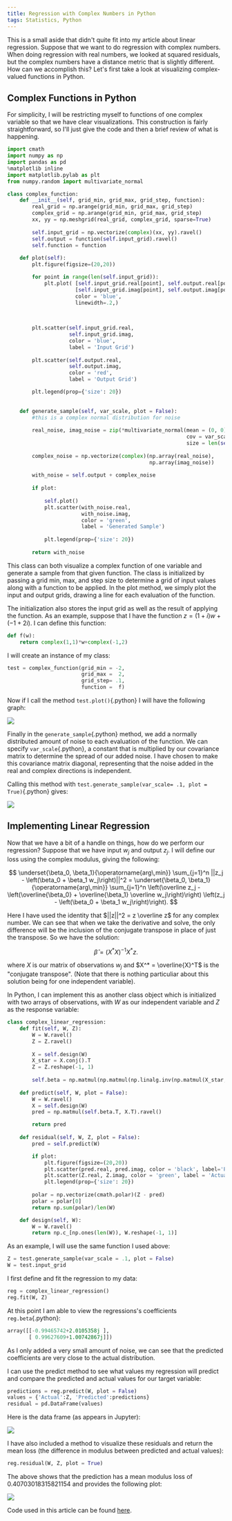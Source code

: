 ```yaml
---
title: Regression with Complex Numbers in Python
tags: Statistics, Python
---
```


This is a small aside that didn't quite fit into my article about linear regression. Suppose that we want to do regression with complex numbers. 
When doing regression with real numbers, we looked at squared residuals, but the complex numbers have a distance metric that is slightly different. How can we accomplish this? Let's first take
a look at visualizing complex-valued functions in Python. 

## Complex Functions in Python

For simplicity, I will be restricting myself to functions of one complex variable so that we have clear visualizations.
This construction is fairly straightforward, so I'll just give the code and then a brief review of what is happening.

```python
import cmath
import numpy as np
import pandas as pd
%matplotlib inline
import matplotlib.pylab as plt
from numpy.random import multivariate_normal

class complex_function:
    def __init__(self, grid_min, grid_max, grid_step, function):
        real_grid = np.arange(grid_min, grid_max, grid_step)
        complex_grid = np.arange(grid_min, grid_max, grid_step)
        xx, yy = np.meshgrid(real_grid, complex_grid, sparse=True)
        
        self.input_grid = np.vectorize(complex)(xx, yy).ravel()
        self.output = function(self.input_grid).ravel()
        self.function = function
        
    def plot(self):
        plt.figure(figsize=(20,20))

        for point in range(len(self.input_grid)):
            plt.plot( [self.input_grid.real[point], self.output.real[point]], 
                      [self.input_grid.imag[point], self.output.imag[point]], 
                      color = 'blue', 
                      linewidth=.2,)
        

        
        plt.scatter(self.input_grid.real, 
                    self.input_grid.imag, 
                    color = 'blue',
                    label = 'Input Grid')
        
        plt.scatter(self.output.real, 
                    self.output.imag, 
                    color = 'red',
                    label = 'Output Grid')

        plt.legend(prop={'size': 20})
                
        
    def generate_sample(self, var_scale, plot = False):
        #this is a complex normal distribution for noise
        
        real_noise, imag_noise = zip(*multivariate_normal(mean = (0, 0), 
                                                          cov = var_scale*np.identity(2), 
                                                          size = len(self.input_grid)))
        
        complex_noise = np.vectorize(complex)(np.array(real_noise), 
                                              np.array(imag_noise))
               
        with_noise = self.output + complex_noise
        
        if plot:
        
            self.plot()
            plt.scatter(with_noise.real, 
                        with_noise.imag, 
                        color = 'green',
                        label = 'Generated Sample')
            
            plt.legend(prop={'size': 20})
            
        return with_noise
```

This class can both visualize a complex function of one variable and generate a sample from that given function. The class is initialized by passing a grid min, max, and step size to determine a grid of input values along with a function to be applied. In the plot method, we simply plot the input and output grids, drawing a line for each evaluation of the function.

The initialization also stores the input grid as well as the result of applying the function. As an example, suppose that I have the function $z = (1+i)w + (-1+2i)$. I can define this
function:

```python
def f(w):
    return complex(1,1)*w+complex(-1,2)
```

I will create an instance of my class:

```python
test = complex_function(grid_min = -2, 
                        grid_max =  2,
                        grid_step= .1, 
                        function =  f)
```

Now if I call the method `test.plot()`{.python} I will have the following graph:

![](/files/complex_regression/function.png)

Finally in the `generate_sample`{.python} method, we add a normally distributed amount of noise to each evaluation of the function. We can specify 
`var_scale`{.python}, a constant that is multiplied by our covariance matrix to determine the
spread of our added noise. I have chosen to make this covariance matrix diagonal, representing that the noise added in the real and complex directions is independent. 

Calling this method with `test.generate_sample(var_scale= .1, plot = True)`{.python} gives:

![](/files/complex_regression/sample.png)

## Implementing Linear Regression

Now that we have a bit of a handle on things, how do we perform our regression? Suppose that we have input $w_j$ and output $z_j$. I will define our loss using the complex modulus, giving the following:

$$
\underset{\beta_0, \beta_1}{\operatorname{arg\,min}} \sum_{j=1}^n ||z_j - \left(\beta_0 + \beta_1 w_j\right)||^2 = \underset{\beta_0, \beta_1}{\operatorname{arg\,min}} \sum_{j=1}^n \left(\overline z_j - \left(\overline{\beta_0} + \overline{\beta_1} \overline w_j\right)\right) \left(z_j - \left(\beta_0 + \beta_1 w_j\right)\right).
$$

Here I have used the identity that $||z||^2 = z \overline z$ for any complex number. We can see that when we take the derivative and solve, the only difference will be the inclusion of the conjugate transpose in place of just
the transpose. So we have the solution:

$$
\hat\beta = \left(X^*X\right)^{-1}X^* z.
$$

where $X$ is our matrix of observations $w_j$ and $X^* = \overline{X}^T$ is the "conjugate transpose". (Note that there is nothing particuliar about this solution being for one independent variable).

In Python, I can implement this as another class object which is initialized with two arrays of observations, with $W$ as our independent variable and $Z$ as the response variable:

```python
class complex_linear_regression:
    def fit(self, W, Z):
        W = W.ravel()
        Z = Z.ravel()
        
        X = self.design(W)
        X_star = X.conj().T
        Z = Z.reshape(-1, 1)
        
        self.beta = np.matmul(np.matmul(np.linalg.inv(np.matmul(X_star, X)), X_star), Z)
        
    def predict(self, W, plot = False):
        W = W.ravel()
        X = self.design(W)
        pred = np.matmul(self.beta.T, X.T).ravel()   

        return pred
    
    def residual(self, W, Z, plot = False):
        pred = self.predict(W)

        if plot:
            plt.figure(figsize=(20,20))
            plt.scatter(pred.real, pred.imag, color = 'black', label='Predictions')
            plt.scatter(Z.real, Z.imag, color = 'green', label = 'Actual Values')
            plt.legend(prop={'size': 20})
            
        polar = np.vectorize(cmath.polar)(Z - pred)
        polar = polar[0]
        return np.sum(polar)/len(W)

    def design(self, W):
        W = W.ravel()
        return np.c_[np.ones(len(W)), W.reshape(-1, 1)]
```

As an example, I will use the same function I used above:

```python
Z = test.generate_sample(var_scale = .1, plot = False)
W = test.input_grid
```

I first define and fit the regression to my data:

```python
reg = complex_linear_regression()
reg.fit(W, Z)
```

At this point I am able to view the regressions's coefficients `reg.beta`{.python}:

```python
array([[-0.99465742+2.0105358j ],
       [ 0.99627609+1.00742867j]])
```

As I only added a very small amount of noise, we can see that the predicted coefficients are very close to the actual distribution. 

I can use the predict method to see what values my regression will predict and compare the predicted and actual values for our target variable:

```python
predictions = reg.predict(W, plot = False)
values = {'Actual':Z, 'Predicted':predictions}
residual = pd.DataFrame(values)
```

Here is the data frame (as appears in Jupyter):


![](/files/complex_regression/df.png)

I have also included a method to visualize these residuals and return the mean loss (the difference in modulus between predicted and actual values):

```python
reg.residual(W, Z, plot = True)
```

The above shows that the prediction has a mean modulus loss of 0.40703018315821154 and provides the following plot:

![](/files/complex_regression/residuals.png)

Code used in this article can be found [here](https://github.com/chenson2018/website-code/tree/master/Regression%20with%20Complex%20Numbers%20in%20Python).
